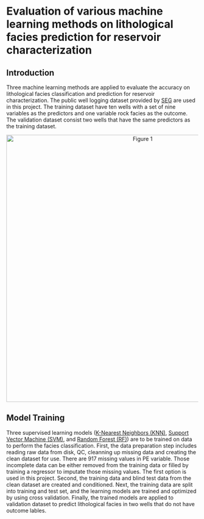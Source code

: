 # Evaluation of various machine learning methods on lithological facies prediction for reservoir characterization

## Introduction
Three machine learning methods are applied to evaluate the accuracy on lithological facies classification and prediction for reservoir characterization. The public well logging dataset provided by [SEG](http://www.seg.org) are used in this project. The training dataset have ten wells with a set of nine variables as the predictors and one variable rock facies as the outcome. The validation dataset consist two wells that have the same predictors as the training dataset.

<p align="center">
 <img src="https://user-images.githubusercontent.com/110936252/184386376-e2e00f8a-6cda-429c-9e20-db2632d716d3.png" alt="Figure 1" width="700"/>
</p>

## Model Training
Three supervised learning models ([K-Nearest Neighbors (KNN)](knn.ipynb), [Support Vector Machine (SVM)](svm.ipynb), and [Random Forest (RF)](kfc.ipynb)) are to be trained on data to perform the facies classification. First, the data preparation step includes reading raw data from disk, QC, cleanning up missing data and creating the clean dataset for use. There are 917 missing values in PE variable. Those incomplete data can be either removed from the training data or filled by training a regressor to imputate those missing values. The first option is used in this project. Second, the training data and blind test data from the clean dataset are created and conditioned. Next, the training data are split into training and test set, and the learning models are trained and optimized by using cross validation. Finally, the trained models are applied to validation dataset to predict lithological facies in two wells that do not have outcome lables.
